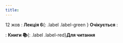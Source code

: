 ```yaml
---
title: 
---
```


12 жов
: **Лекція 6**{: .label .label-green } **Очікується**
  : 


: **Книги 📚**{: .label .label-red}**Для читання**

